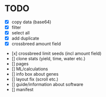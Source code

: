 # TODO

- [x] copy data (base64)
- [x] filter
- [x] select all
- [x] add duplicate
- [x] crossbreed amount field
- [x] crossbreed limit seeds (incl amount field)
- [] clone stats (yield, time, water etc.)
- [] pages
- [] ML/calculations
- [] info box about genes
- [] layout fix (scroll etc.)
- [] guide/information about software
- [] manifest
